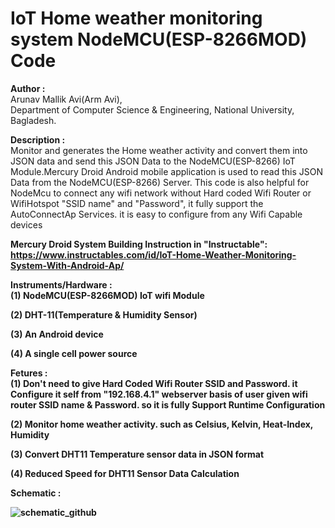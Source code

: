 # IoT Home weather monitoring system NodeMCU(ESP-8266MOD) Code 

<b> Author :</b> <br> Arunav Mallik Avi(Arm Avi), <br>
 Department of Computer Science & Engineering, National University, Bagladesh.
 
 
 <b> Description :</b><br> Monitor and generates the Home weather activity and convert them into JSON data and send this JSON Data to the NodeMCU(ESP-8266) IoT Module.Mercury Droid 
 Android mobile application is used to read this JSON Data from the NodeMCU(ESP-8266) Server. This code is also helpful for NodeMcu to connect 
 any wifi network without Hard coded Wifi Router or WifiHotspot "SSID name" and "Password", it fully support the AutoConnectAp Services. it is easy to configure from any Wifi Capable devices 
 
 <b> Mercury Droid System Building Instruction in "Instructable": <b><br>
https://www.instructables.com/id/IoT-Home-Weather-Monitoring-System-With-Android-Ap/ 
 
 
<b>Instruments/Hardware : </b><br>
 (1) NodeMCU(ESP-8266MOD) IoT wifi Module
 
 (2) DHT-11(Temperature & Humidity Sensor)
 
 (3) An Android device
 
 (4) A single cell power source
 
 
<b> Fetures : </b> <br> 
 (1) Don't need to give Hard Coded Wifi Router SSID and Password. it Configure it self from "192.168.4.1" webserver basis of user given wifi router SSID name & Password. so it is fully Support
 Runtime Configuration
 
 (2) Monitor home weather activity. such as Celsius, Kelvin, Heat-Index, Humidity

 (3) Convert DHT11 Temperature sensor data in JSON format

 (4) Reduced Speed for DHT11 Sensor Data Calculation 
 
 <b>Schematic : </b><br>
 
 ![schematic_github](https://user-images.githubusercontent.com/21225215/39971144-40acdd86-5718-11e8-93f4-33178b3bd1d0.png) 
 

